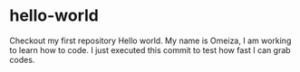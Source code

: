 # hello-world
Checkout my first repository
Hello world. My name is Omeiza,
I am working to learn how to code.
I just executed this commit to test
how fast I can grab codes.
